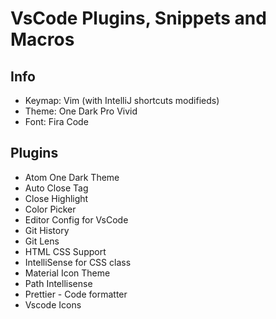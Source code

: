 # VsCode Plugins, Snippets and Macros

## Info

- Keymap: Vim (with IntelliJ shortcuts modifieds)
- Theme: One Dark Pro Vivid
- Font: Fira Code

## Plugins

- Atom One Dark Theme
- Auto Close Tag
- Close Highlight
- Color Picker
- Editor Config for VsCode
- Git History
- Git Lens
- HTML CSS Support
- IntelliSense for CSS class
- Material Icon Theme
- Path Intellisense
- Prettier - Code formatter
- Vscode Icons
